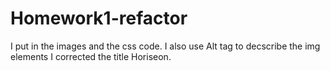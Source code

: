 # Homework1-refactor
I put in the images and the css code.
I also use Alt tag to decscribe the img elements 
I corrected the title Horiseon.
